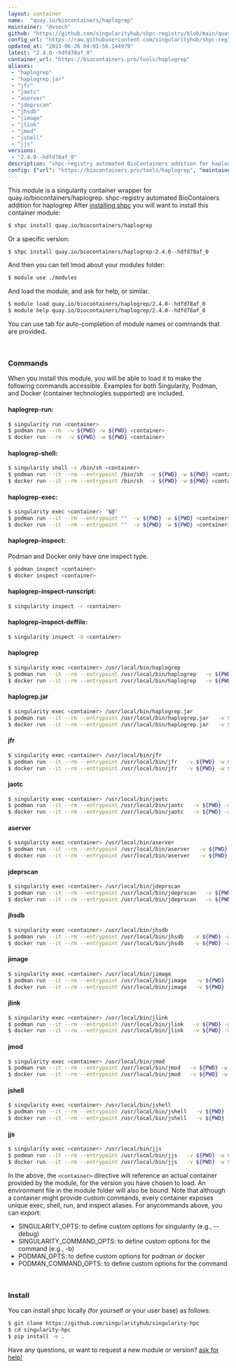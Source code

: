 ```yaml
---
layout: container
name:  "quay.io/biocontainers/haplogrep"
maintainer: "@vsoch"
github: "https://github.com/singularityhub/shpc-registry/blob/main/quay.io/biocontainers/haplogrep/container.yaml"
config_url: "https://raw.githubusercontent.com/singularityhub/shpc-registry/main/quay.io/biocontainers/haplogrep/container.yaml"
updated_at: "2023-06-26 04:01:56.144979"
latest: "2.4.0--hdfd78af_0"
container_url: "https://biocontainers.pro/tools/haplogrep"
aliases:
 - "haplogrep"
 - "haplogrep.jar"
 - "jfr"
 - "jaotc"
 - "aserver"
 - "jdeprscan"
 - "jhsdb"
 - "jimage"
 - "jlink"
 - "jmod"
 - "jshell"
 - "jjs"
versions:
 - "2.4.0--hdfd78af_0"
description: "shpc-registry automated BioContainers addition for haplogrep"
config: {"url": "https://biocontainers.pro/tools/haplogrep", "maintainer": "@vsoch", "description": "shpc-registry automated BioContainers addition for haplogrep", "latest": {"2.4.0--hdfd78af_0": "sha256:007b643e393117f5de59e5650893591a0f19e9d1fec3da9dabbd6693ba680d7f"}, "tags": {"2.4.0--hdfd78af_0": "sha256:007b643e393117f5de59e5650893591a0f19e9d1fec3da9dabbd6693ba680d7f"}, "docker": "quay.io/biocontainers/haplogrep", "aliases": {"haplogrep": "/usr/local/bin/haplogrep", "haplogrep.jar": "/usr/local/bin/haplogrep.jar", "jfr": "/usr/local/bin/jfr", "jaotc": "/usr/local/bin/jaotc", "aserver": "/usr/local/bin/aserver", "jdeprscan": "/usr/local/bin/jdeprscan", "jhsdb": "/usr/local/bin/jhsdb", "jimage": "/usr/local/bin/jimage", "jlink": "/usr/local/bin/jlink", "jmod": "/usr/local/bin/jmod", "jshell": "/usr/local/bin/jshell", "jjs": "/usr/local/bin/jjs"}}
---
```


This module is a singularity container wrapper for quay.io/biocontainers/haplogrep.
shpc-registry automated BioContainers addition for haplogrep
After [installing shpc](#install) you will want to install this container module:


```bash
$ shpc install quay.io/biocontainers/haplogrep
```

Or a specific version:

```bash
$ shpc install quay.io/biocontainers/haplogrep:2.4.0--hdfd78af_0
```

And then you can tell lmod about your modules folder:

```bash
$ module use ./modules
```

And load the module, and ask for help, or similar.

```bash
$ module load quay.io/biocontainers/haplogrep/2.4.0--hdfd78af_0
$ module help quay.io/biocontainers/haplogrep/2.4.0--hdfd78af_0
```

You can use tab for auto-completion of module names or commands that are provided.

<br>

### Commands

When you install this module, you will be able to load it to make the following commands accessible.
Examples for both Singularity, Podman, and Docker (container technologies supported) are included.

#### haplogrep-run:

```bash
$ singularity run <container>
$ podman run --rm  -v ${PWD} -w ${PWD} <container>
$ docker run --rm  -v ${PWD} -w ${PWD} <container>
```

#### haplogrep-shell:

```bash
$ singularity shell -s /bin/sh <container>
$ podman run --it --rm --entrypoint /bin/sh  -v ${PWD} -w ${PWD} <container>
$ docker run --it --rm --entrypoint /bin/sh  -v ${PWD} -w ${PWD} <container>
```

#### haplogrep-exec:

```bash
$ singularity exec <container> "$@"
$ podman run --it --rm --entrypoint ""  -v ${PWD} -w ${PWD} <container> "$@"
$ docker run --it --rm --entrypoint ""  -v ${PWD} -w ${PWD} <container> "$@"
```

#### haplogrep-inspect:

Podman and Docker only have one inspect type.

```bash
$ podman inspect <container>
$ docker inspect <container>
```

#### haplogrep-inspect-runscript:

```bash
$ singularity inspect -r <container>
```

#### haplogrep-inspect-deffile:

```bash
$ singularity inspect -d <container>
```


#### haplogrep

```bash
$ singularity exec <container> /usr/local/bin/haplogrep
$ podman run --it --rm --entrypoint /usr/local/bin/haplogrep   -v ${PWD} -w ${PWD} <container> -c " $@"
$ docker run --it --rm --entrypoint /usr/local/bin/haplogrep   -v ${PWD} -w ${PWD} <container> -c " $@"
```


#### haplogrep.jar

```bash
$ singularity exec <container> /usr/local/bin/haplogrep.jar
$ podman run --it --rm --entrypoint /usr/local/bin/haplogrep.jar   -v ${PWD} -w ${PWD} <container> -c " $@"
$ docker run --it --rm --entrypoint /usr/local/bin/haplogrep.jar   -v ${PWD} -w ${PWD} <container> -c " $@"
```


#### jfr

```bash
$ singularity exec <container> /usr/local/bin/jfr
$ podman run --it --rm --entrypoint /usr/local/bin/jfr   -v ${PWD} -w ${PWD} <container> -c " $@"
$ docker run --it --rm --entrypoint /usr/local/bin/jfr   -v ${PWD} -w ${PWD} <container> -c " $@"
```


#### jaotc

```bash
$ singularity exec <container> /usr/local/bin/jaotc
$ podman run --it --rm --entrypoint /usr/local/bin/jaotc   -v ${PWD} -w ${PWD} <container> -c " $@"
$ docker run --it --rm --entrypoint /usr/local/bin/jaotc   -v ${PWD} -w ${PWD} <container> -c " $@"
```


#### aserver

```bash
$ singularity exec <container> /usr/local/bin/aserver
$ podman run --it --rm --entrypoint /usr/local/bin/aserver   -v ${PWD} -w ${PWD} <container> -c " $@"
$ docker run --it --rm --entrypoint /usr/local/bin/aserver   -v ${PWD} -w ${PWD} <container> -c " $@"
```


#### jdeprscan

```bash
$ singularity exec <container> /usr/local/bin/jdeprscan
$ podman run --it --rm --entrypoint /usr/local/bin/jdeprscan   -v ${PWD} -w ${PWD} <container> -c " $@"
$ docker run --it --rm --entrypoint /usr/local/bin/jdeprscan   -v ${PWD} -w ${PWD} <container> -c " $@"
```


#### jhsdb

```bash
$ singularity exec <container> /usr/local/bin/jhsdb
$ podman run --it --rm --entrypoint /usr/local/bin/jhsdb   -v ${PWD} -w ${PWD} <container> -c " $@"
$ docker run --it --rm --entrypoint /usr/local/bin/jhsdb   -v ${PWD} -w ${PWD} <container> -c " $@"
```


#### jimage

```bash
$ singularity exec <container> /usr/local/bin/jimage
$ podman run --it --rm --entrypoint /usr/local/bin/jimage   -v ${PWD} -w ${PWD} <container> -c " $@"
$ docker run --it --rm --entrypoint /usr/local/bin/jimage   -v ${PWD} -w ${PWD} <container> -c " $@"
```


#### jlink

```bash
$ singularity exec <container> /usr/local/bin/jlink
$ podman run --it --rm --entrypoint /usr/local/bin/jlink   -v ${PWD} -w ${PWD} <container> -c " $@"
$ docker run --it --rm --entrypoint /usr/local/bin/jlink   -v ${PWD} -w ${PWD} <container> -c " $@"
```


#### jmod

```bash
$ singularity exec <container> /usr/local/bin/jmod
$ podman run --it --rm --entrypoint /usr/local/bin/jmod   -v ${PWD} -w ${PWD} <container> -c " $@"
$ docker run --it --rm --entrypoint /usr/local/bin/jmod   -v ${PWD} -w ${PWD} <container> -c " $@"
```


#### jshell

```bash
$ singularity exec <container> /usr/local/bin/jshell
$ podman run --it --rm --entrypoint /usr/local/bin/jshell   -v ${PWD} -w ${PWD} <container> -c " $@"
$ docker run --it --rm --entrypoint /usr/local/bin/jshell   -v ${PWD} -w ${PWD} <container> -c " $@"
```


#### jjs

```bash
$ singularity exec <container> /usr/local/bin/jjs
$ podman run --it --rm --entrypoint /usr/local/bin/jjs   -v ${PWD} -w ${PWD} <container> -c " $@"
$ docker run --it --rm --entrypoint /usr/local/bin/jjs   -v ${PWD} -w ${PWD} <container> -c " $@"
```



In the above, the `<container>` directive will reference an actual container provided
by the module, for the version you have chosen to load. An environment file in the
module folder will also be bound. Note that although a container
might provide custom commands, every container exposes unique exec, shell, run, and
inspect aliases. For anycommands above, you can export:

 - SINGULARITY_OPTS: to define custom options for singularity (e.g., --debug)
 - SINGULARITY_COMMAND_OPTS: to define custom options for the command (e.g., -b)
 - PODMAN_OPTS: to define custom options for podman or docker
 - PODMAN_COMMAND_OPTS: to define custom options for the command

<br>

### Install

You can install shpc locally (for yourself or your user base) as follows:

```bash
$ git clone https://github.com/singularityhub/singularity-hpc
$ cd singularity-hpc
$ pip install -e .
```

Have any questions, or want to request a new module or version? [ask for help!](https://github.com/singularityhub/singularity-hpc/issues)